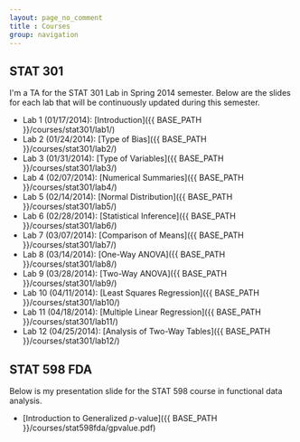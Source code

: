 ```yaml
---
layout: page_no_comment
title : Courses
group: navigation
---
```


## STAT 301
I'm a TA for the STAT 301 Lab in Spring 2014 semester. Below are the slides for each lab that will be continuously updated during this semester.

- Lab 1 (01/17/2014): [Introduction]({{ BASE_PATH }}/courses/stat301/lab1/)
- Lab 2 (01/24/2014): [Type of Bias]({{ BASE_PATH }}/courses/stat301/lab2/)
- Lab 3 (01/31/2014): [Type of Variables]({{ BASE_PATH }}/courses/stat301/lab3/)
- Lab 4 (02/07/2014): [Numerical Summaries]({{ BASE_PATH }}/courses/stat301/lab4/)
- Lab 5 (02/14/2014): [Normal Distribution]({{ BASE_PATH }}/courses/stat301/lab5/)
- Lab 6 (02/28/2014): [Statistical Inference]({{ BASE_PATH }}/courses/stat301/lab6/)
- Lab 7 (03/07/2014): [Comparison of Means]({{ BASE_PATH }}/courses/stat301/lab7/)
- Lab 8 (03/14/2014): [One-Way ANOVA]({{ BASE_PATH }}/courses/stat301/lab8/)
- Lab 9 (03/28/2014): [Two-Way ANOVA]({{ BASE_PATH }}/courses/stat301/lab9/)
- Lab 10 (04/11/2014): [Least Squares Regression]({{ BASE_PATH }}/courses/stat301/lab10/)
- Lab 11 (04/18/2014): [Multiple Linear Regression]({{ BASE_PATH }}/courses/stat301/lab11/)
- Lab 12 (04/25/2014): [Analysis of Two-Way Tables]({{ BASE_PATH }}/courses/stat301/lab12/)

## STAT 598 FDA
Below is my presentation slide for the STAT 598 course in functional data analysis.

- [Introduction to Generalized $p$-value]({{ BASE_PATH }}/courses/stat598fda/gpvalue.pdf)


